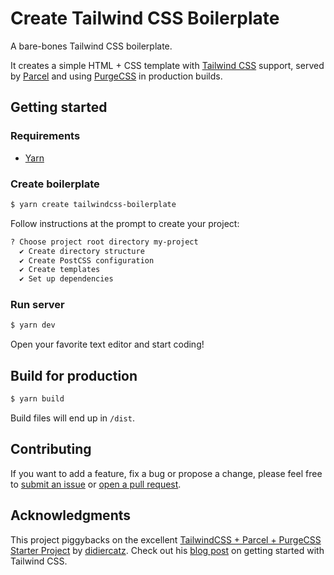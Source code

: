 # Create Tailwind CSS Boilerplate

A bare-bones Tailwind CSS boilerplate.

It creates a simple HTML + CSS template with [Tailwind CSS](https://tailwindcss.com)
support, served by [Parcel](https://parceljs.org) and using [PurgeCSS](https://purgecss.com)
in production builds.

## Getting started

### Requirements

- [Yarn](https://yarnpkg.com)

### Create boilerplate

```bash
$ yarn create tailwindcss-boilerplate
```

Follow instructions at the prompt to create your project:

```bash
? Choose project root directory my-project
  ✔ Create directory structure
  ✔ Create PostCSS configuration
  ✔ Create templates
  ✔ Set up dependencies
```

### Run server

```bash
$ yarn dev
```

Open your favorite text editor and start coding!

## Build for production

```bash
$ yarn build
```

Build files will end up in `/dist`.

## Contributing

If you want to add a feature, fix a bug or propose a change, please feel free to
[submit an issue](https://github.com/michelegera/create-tailwindcss-boilerplate/issues/new) or [open a pull request](https://github.com/michelegera/create-tailwindcss-boilerplate/compare).

## Acknowledgments

This project piggybacks on the excellent [TailwindCSS + Parcel + PurgeCSS
Starter Project](https://github.com/didiercatz/tailwindcss-parcel-boilerplate)
by [didiercatz](https://github.com/didiercatz). Check out his [blog
post](https://dev.to/didiercatz/getting-started-with-tailwindcss-in-seconds-8p2)
on getting started with Tailwind CSS.
